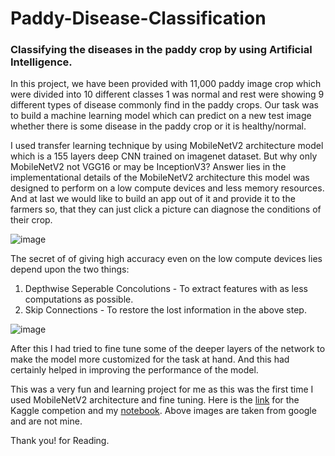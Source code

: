 # Paddy-Disease-Classification
### Classifying the diseases in the paddy crop by using Artificial Intelligence.

In this project, we have been provided with 11,000 paddy image crop which were divided into 10 different classes 1 was normal and rest were showing 9 different types of disease commonly find in the paddy crops. Our task was to build a machine learning model which can predict on a new test image whether there is some disease in the paddy crop or it is healthy/normal.

I used transfer learning technique by using MobileNetV2 architecture model which is a 155 layers deep CNN trained on imagenet dataset. But why only MobileNetV2 not VGG16 or may be InceptionV3? Answer lies in the implementational details of the MobileNetV2 architecture this model was designed to perform on a low compute devices and less memory resources. And at last we would like to build an app out of it and provide it to the farmers so, that they can just click a picture can diagnose the conditions of their crop.

![image](https://user-images.githubusercontent.com/77848178/164979677-365ec5bd-2acf-432b-bf3f-641f259491dd.png)


The secret of of giving high accuracy even on the low compute devices lies depend upon the two things:
1. Depthwise Seperable Concolutions - To extract features with as less computations as possible.
2. Skip Connections - To restore the lost information in the above step.

![image](https://user-images.githubusercontent.com/77848178/164979645-52f8a4f5-d8de-4b2e-a918-4f6810c6aec7.png)

After this I had tried to fine tune some of the deeper layers of the network to make the model more customized for the task at hand. And this had certainly helped in improving the performance of the model.

This was a very fun and learning project for me as this was the first time I used MobileNetV2 architecture and fine tuning. Here is the [link](https://www.kaggle.com/competitions/paddy-disease-classification) for the Kaggle competion and my [notebook](https://www.kaggle.com/code/abhishek123maurya/mobilenetv2-paddy-disease-classifier). Above images are taken from google and are not mine.

Thank you! for Reading.
